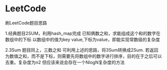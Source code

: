 # LeetCode
刷LeetCode题目思路

1.经典题目2SUM，利用hash_map完成
  已知俩数之和，求能组成这个和的数字在数组中的下标
  以数组中的值为key value,下标为value，即能实现常数级的复杂度

2.3Sum
  题目同上，三数之和
  可利用上述的思路，将3Sum转换成2Sum.
  若返回为数值之和，而不是下标，则需要先将数组中的数字进行排序，目的在于之后可以去重。复杂度为n2
  但应该来说会存在一个NlogN复杂度的方法
